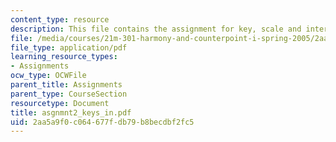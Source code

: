 ```yaml
---
content_type: resource
description: This file contains the assignment for key, scale and interval.
file: /media/courses/21m-301-harmony-and-counterpoint-i-spring-2005/2aa5a9f0c064677fdb79b8becdbf2fc5_asgnmnt2_keys_in.pdf
file_type: application/pdf
learning_resource_types:
- Assignments
ocw_type: OCWFile
parent_title: Assignments
parent_type: CourseSection
resourcetype: Document
title: asgnmnt2_keys_in.pdf
uid: 2aa5a9f0-c064-677f-db79-b8becdbf2fc5
---
```

